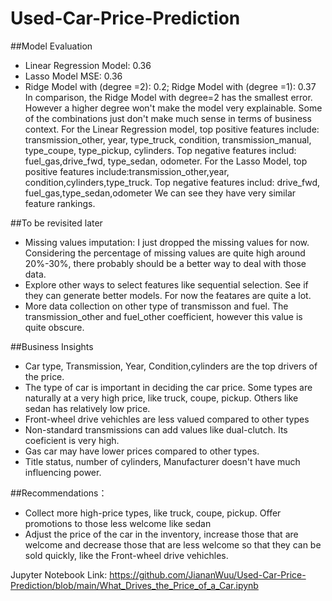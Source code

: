 # Used-Car-Price-Prediction

##Model Evaluation
- Linear Regression Model: 0.36
- Lasso Model MSE: 0.36
- Ridge Model with (degree =2): 0.2; Ridge Model with (degree =1): 0.37
In comparison, the Ridge Model with degree=2 has the smallest error. However a higher degree won't make the model very explainable. Some of the combinations just don't make much sense in terms of business context.
For the Linear Regression model, top positive features include: transmission_other, year, type_truck, condition, transmission_manual, type_coupe, type_pickup, cylinders. Top negative features includ: fuel_gas,drive_fwd, type_sedan, odometer.
For the Lasso Model, top positive features include:transmission_other,year, condition,cylinders,type_truck. Top negative features includ: drive_fwd, fuel_gas,type_sedan,odometer
We can see they have very similar feature rankings.

##To be revisited later
- Missing values imputation: I just dropped the missing values for now. Considering the percentage of missing values are quite high around 20%-30%, there probably should be a better way to deal with those data.
- Explore other ways to select features like sequential selection. See if they can generate better models. For now the featares are quite a lot.
- More data collection on other type of transmisson and fuel. The transmission_other and fuel_other coefficient, however this value is quite obscure.

##Business Insights

- Car type, Transmission, Year, Condition,cylinders are the top drivers of the price.
- The type of car is important in deciding the car price. Some types are naturally at a very high price, like truck, coupe, pickup. Others like sedan has relatively low price.
- Front-wheel drive vehichles are less valued compared to other types
- Non-standard transmissions can add values like dual-clutch. Its coeficient is very high.
- Gas car may have lower prices compared to other types.
- Title status, number of cylinders, Manufacturer doesn't have much influencing power.

##Recommendations：
- Collect more high-price types, like truck, coupe, pickup. Offer promotions to those less welcome like sedan
- Adjust the price of the car in the inventory, increase those that are welcome and decrease those that are less welcome so that they can be sold quickly, like the Front-wheel drive vehichles.

Jupyter Notebook Link: https://github.com/JiananWuu/Used-Car-Price-Prediction/blob/main/What_Drives_the_Price_of_a_Car.ipynb
